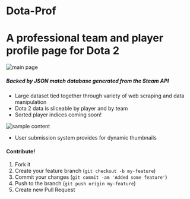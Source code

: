 # Dota-Prof

# A professional team and player profile page for Dota 2

![main page](http://i.imgur.com/VcCwdOe.png)

##### Backed by JSON match database generated from the Steam API

- Large dataset tied together through variety of web scraping and data manipulation
- Dota 2 data is sliceable by player and by team
- Sorted player indices coming soon!

![sample content](http://i.imgur.com/33aar4z.png)

- User submission system provides for dynamic thumbnails

#### Contribute!
1. Fork it
2. Create your feature branch (`git checkout -b my-feature`)
3. Commit your changes (`git commit -am 'Added some feature'`)
4. Push to the branch (`git push origin my-feature`)
5. Create new Pull Request
